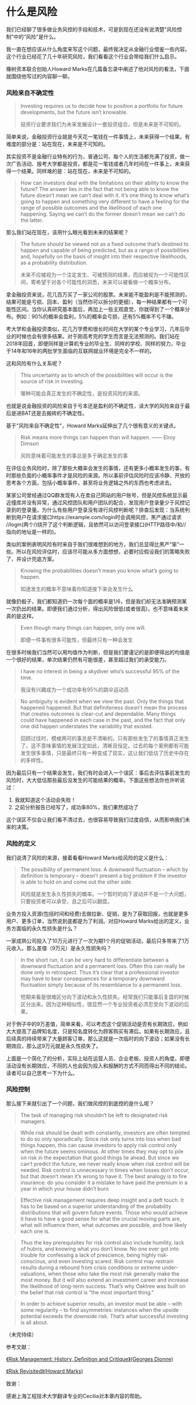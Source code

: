 # 什么是风险

我们已经聊了很多做业务风控的手段和技术，可是到现在还没有说清楚“风险控制”中的“风险”是什么。

我一直在想应该从什么角度来写这个问题，最终我决定从金融行业借鉴一些内容。这个行业已经花了几十年研究风险，我们看看这个行业会带给我们什么启示。

橡树资本联合创始人Howard Marks在几篇备忘录中阐述了他对风险的看法，下面就围绕他写过的内容聊一聊。

### 风险来自不确定性

>Investing requires us to decide how to position a portfolio for future developments, but the future isn’t knowable.
>
>投资行业要求我们为未来发展设计一套投资组合，但是未来是不可知的。

简单来说，金融投资行业就是今天花一笔钱在一件事情上，未来获得一个结果。有难度的部分是：站在现在，未来是不可知的。

其实投资不是金融行业特有的行为，普通公司、每个人的生活都充满了投资，做一次广告活动、报考大学都是投资，都是花一笔钱或者几年时间在一件事上，未来获得一个结果。同样难的是：站在现在，未来是不可知的。

>How can investors deal with the limitations on their ability to know the future? The answer lies in the fact that not being able to know the future doesn’t mean we can’t deal with it. It’s one thing to know what’s going to happen and something very different to have a feeling for the range of possible outcomes and the likelihood of each one happening. Saying we can’t do the former doesn’t mean we can’t do the latter.
>
>


那么我们站在现在，该用什么眼光看到未来的结果呢？

>The future should be viewed not as a fixed outcome that’s destined to happen and capable of being predicted, but as a range of possibilities and, hopefully on the basis of insight into their respective likelihoods, as a probability distribution.
>
>未来不应被视为一个注定发生、可被预测的结果，而应被视为一个可能性区间，寄希望于对各个可能性的洞悉，未来可以被看做一个概率分布。

拿金融投资来说，花几百万买了一家公司的股票。未来能不能盈利是不能预测的，结果可能是亏损、回本、盈利（当然你可以拆分的更细），每一种结果都有一个可能性区间。当你认真研究基本面后，再加上一些主观直觉，你就得到了一个概率分布。例如：90%的概率会盈利，5%的概率会亏损，还有5%概率不亏不赚。

考大学和金融投资类似，花几万学费和很长时间在大学的某个专业学习，几年后毕业的时候也会有很多结果。对于刚高考完的学生而言是无法预测的。我们站在2018年回首，即便同样是计算机专业的毕业生、同样的学校、同样的努力，毕业于14年和16年的两批学生面临的互联网就业环境是完全不一样的。

这和风险有什么关系呢？

>This uncertainty as to which of the possibilities will occur is the source of risk in investing.
>
>哪种可能会真正发生的不确定性，是投资风险的来源。

也就是说金融投资的风险来自于亏本还是盈利的不确定性，读大学的风险来自于最后是进BAT还是去搬砖的不确定性。

基于"风险来自不确定性"，Howard Marks延伸出了几个很有意义的关键点。

>Risk means more things can happen than will happen. —— Elroy Dimson
>
>风险意味着可能发生的事总是多于确定发生的事

在评估业务风险时，除了那些大概率会发生的事情，还有更多小概率发生的事，有时那些负面的小概率事件才是风险的来源。所以事前评估风险时应该冷静、开放的思考各个方面，包括小概率事件，甚至将业务逻辑之外的东西也考虑进去。

某家公司曾经通过QQ群发现有人在卖自己网站的用户账号，但是风控系统显示最近撞库并没有异常，通过风控团队和用户团队的配合，发现用户登录量少于风控记录到的登录量。为什么有些用户登录没有进行风控判断呢？排查后发现：当系统判断到用户在请求接口https://example.com/login时会调用风控，黑产通过请求 //login(两个/)绕开了这个判断逻辑，且依然可以访问登录接口(HTTP路径中/和//指向的地址是一样的)。

类似的案例表明风险有时来自于我们很难想到的地方，我们总显得比黑产“笨”一些。所以在风险评估时，应该尽可能从多方面想想，必要时应假设我们的策略失败了，并设计兜底方案。

>Knowing the probabilities doesn’t mean you know what’s going to happen.
>
>知道发生的概率不意味着你知道接下来会发生什么

就像扔骰子，我们都知道扔一次每个面的概率是1/6，但是我们却无法准确预测某一次扔出的结果。即便我们通过分析，得出风险很低(或者很高)，也不意味着未来真的是这样。

>Even though many things can happen, only one will.
>
>即便一件事有很多可能性，但最终只有一种会发生

在很多时候我们当然可以用均值作为判断，但是我们要谨记的是即便得出的均值是一个很好的结果，单次结果仍然有可能很差，甚至超过我们的承受能力。

>I have no interest in being a skydiver who’s successful 95% of the time.
>
>我没有兴趣成为一个成功率有95%的跳伞运动员

>No ambiguity is evident when we view the past. Only the things that happened happened. But that definiteness doesn’t mean the process that creates outcomes is clear-cut and dependable. Many things could have happened in each case in the past, and the fact that only one did happen understates the variability that existed.
>
>回顾过往时，模棱两可的事总是不清晰的。只有那些发生了的事情真正发生了。这不意味事情的发展注定如此，清晰且恒定。过去的每个案例都有可能发生很多事情，只是最终只有一种变成了现实，这让我们低估了历史中存在的多样性。

因为最后只有一个结果会发生，我们有时会进入一个误区：事后去评估事前发生的风险时，大大低估那些最后没发生的可能结果的概率。下面这些想法你也许听说过：

1. 我就知道这个活动会失败！
2. 之前分析报告已经写了，成功率80%，我们果然成功了

这个误区不仅会让我们看不清过去，也很容易导致我们过度自信，从而影响我们未来的决策。

### 风险的定义

我们说清了风险的来源，接着看看Howard Marks给风险的定义是什么：

>The possibility of permanent loss. A downward fluctuation – which by definition is temporary – doesn’t present a big problem if the investor is able to hold on and come out the other side.
>
>风险就是发生永久性损失的概率。一个暂时的向下波动并不是一个大问题，只要投资者可以承受，且之后可以翻盘。

业务方投入资源(包括时间和经费)去做拉新、促销，是为了获取回报，也就是更多用户、更多订单，当然说到底都是为了利润。对应Howard Marks给出的定义，业务方面临的永久性损失是什么？

一家成熟公司投入了10万元进行了一次为期1个月的促销活动，最后只多带来了1万元收入。那么差值（9万元）是永久性损失吗？

>In the short run, it can be very hard to differentiate between a downward fluctuation and a permanent loss. Often this can really be done only in retrospect. Thus it’s clear that a professional investor may have to bear consequences for a temporary downward fluctuation simply because of its resemblance to a permanent loss.
>
>短期来看是很难区分向下波动和永久性损失。经常我们只能事后复盘的时候区分出来。因为这种相似性，很显然一个专业投资者必须忍受向下波动的后果。

对于例子中的9万差值，简单来看，可以考虑这个促销活动是否有长期效应，例如大大提高了品牌知名度，只是知名度转化为顾客购买有滞后。如果有长期效应，且后续真的持续带来了大量顾客订单，那么这就是一次临时的向下波动；如果没有长期效应，那么这9万元就是永久性损失了。

上面是一个简化了的分析，实际上站在运营人员、企业老板、投资人的角度。即便活动没有长期效应，不同的人也会因为投入和报酬的方式不同而得出不同的结论。读者可以自己思考一下为什么。

### 风险控制

那么接下来就引出了一个问题，我们做风控的到底控的是什么呢？

>The task of managing risk shouldn’t be left to designated risk managers.

>While risk should be dealt with constantly, investors are often tempted to do so only sporadically. Since risk only turns into loss when bad things happen, this can cause investors to apply risk control only when the future seems ominous. At other times they may opt to pile on risk in the expectation that good things lie ahead. But since we can’t predict the future, we never really know when risk control will be needed. Risk control is unnecessary in times when losses don’t occur, but that doesn’t mean it’s wrong to have it. The best analogy is to fire insurance: do you consider it a mistake to have paid the premium in a year in which your house didn’t burn

>Effective risk management requires deep insight and a deft touch. It has to be based on a superior understanding of the probability distributions that will govern future events. Those who would achieve it have to have a good sense for what the crucial moving parts are, what will influence them, what outcomes are possible, and how likely each one is.

>Thus the key prerequisites for risk control also include humility, lack of hubris, and knowing what you don’t know. No one ever got into trouble for confessing a lack of prescience, being highly risk- conscious, and even investing scared. Risk control may restrain results during a rebound from crisis conditions or extreme under-valuations, when those who take the most risk generally make the most money. But it will also extend an investment career and increase the likelihood of long-term success. That’s why Oaktree was built on the belief that risk control is “the most important thing.”

>In order to achieve superior results, an investor must be able – with some regularity – to find asymmetries: instances when the upside potential exceeds the downside risk. That’s what successful investing is all about.

（未完待续）

参考文献：

[《Risk Management: History, Definition and Critique》(Georges Dionne)](https://www.cirrelt.ca/DocumentsTravail/CIRRELT-2013-17.pdf)

[《Risk Revisited》(Howard Marks)](https://www.oaktreecapital.com/docs/default-source/memos/2014-09-03-risk-revisited.pdf)

致谢：

感谢上海工程技术大学翻译专业的Cecilia对本章内容的帮助。
